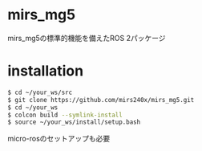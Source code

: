 # mirs_mg5
mirs_mg5の標準的機能を備えたROS 2パッケージ

# installation

```bash
$ cd ~/your_ws/src
$ git clone https://github.com/mirs240x/mirs_mg5.git
$ cd ~/your_ws
$ colcon build --symlink-install
$ source ~/your_ws/install/setup.bash
```
micro-rosのセットアップも必要
